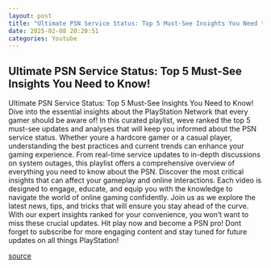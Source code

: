 ```yaml
---
layout: post
title: "Ultimate PSN Service Status: Top 5 Must-See Insights You Need to Know!"
date: 2025-02-08 20:20:51
categories: Youtube
---
```


## Ultimate PSN Service Status: Top 5 Must-See Insights You Need to Know!

Ultimate PSN Service Status: Top 5 Must-See Insights You Need to Know!
Dive into the essential insights about the PlayStation Network that every gamer should be aware of! In this curated playlist, weve ranked the top 5 must-see updates and analyses that will keep you informed about the PSN service status. Whether youre a hardcore gamer or a casual player, understanding the best practices and current trends can enhance your gaming experience.
From real-time service updates to in-depth discussions on system outages, this playlist offers a comprehensive overview of everything you need to know about the PSN. Discover the most critical insights that can affect your gameplay and online interactions. Each video is designed to engage, educate, and equip you with the knowledge to navigate the world of online gaming confidently.
Join us as we explore the latest news, tips, and tricks that will ensure you stay ahead of the curve. With our expert insights ranked for your convenience, you won’t want to miss these crucial updates. Hit play now and become a PSN pro!
Dont forget to subscribe for more engaging content and stay tuned for future updates on all things PlayStation!

[source](https://www.youtube.com/playlist?list=PLvoTaGGq106B6OlUuNN58sV3DV6AFKApF)